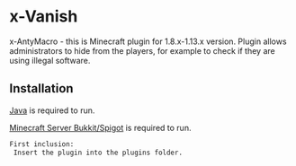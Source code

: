 # x-Vanish


x-AntyMacro - this is Minecraft plugin for 1.8.x-1.13.x version. 
Plugin allows administrators to hide from the players, for example to check if they are using illegal software.
## Installation

[Java](https://www.java.com) is required to run.

[Minecraft Server Bukkit/Spigot](https://getbukkit.org/) is required to run.

```bash
First inclusion:
 Insert the plugin into the plugins folder.
```

